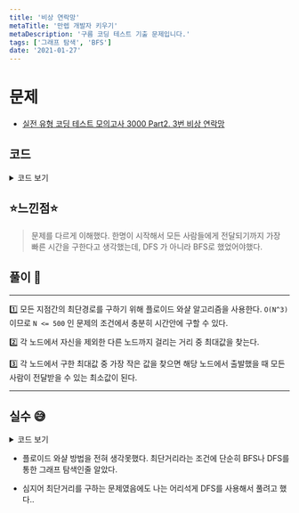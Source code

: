 ```yaml
---
title: '비상 연락망'
metaTitle: '만렙 개발자 키우기'
metaDescription: '구름 코딩 테스트 기출 문제입니다.'
tags: ['그래프 탐색', 'BFS']
date: '2021-01-27'
---
```


# 문제

- [실전 유형 코딩 테스트 모의고사 3000 Part2. 3번 비상 연락망](https://knu.goorm.io/learn/lecture/25446/%EC%8B%A4%EC%A0%84-%EC%9C%A0%ED%98%95-%EC%BD%94%EB%94%A9-%ED%85%8C%EC%8A%A4%ED%8A%B8-%EB%AA%A8%EC%9D%98%EA%B3%A0%EC%82%AC-3000/lesson/1276066/%EB%82%9C%EC%9D%B4%EB%8F%84-3-%EC%98%A4%EB%A5%B4%EB%A7%89)

## 코드

<details><summary> 코드 보기 </summary>

```java
import java.io.*;
import java.util.*;

class Main {
    public static void main(String[] args) throws Exception {
        Scanner sc = new Scanner(System.in);
        int n = sc.nextInt(), arr[][] = new int[n+1][n+1];
        for (int i = 0; i <= n; i++) {
            Arrays.fill(arr[i], 11111);
        }
        for (int i = 1; i <= n; i++) {
            int k = sc.nextInt();
            for (int j = 0; j < k; j++) {
                int temp = sc.nextInt();
                arr[i][temp] = 1;
            }
        }
        // 플로이드-와샬
        for (int k = 1; k <= n; k++) {
            for (int i = 1; i <= n; i++) {
                for (int j = 1; j <= n; j++) {
                    arr[i][j] = Math.min(arr[i][j], arr[i][k] + arr[k][j]);
                }
            }
        }

        int ans = 11111, ansI = 0;
        for (int i = 1; i <= n; i++) {
            int d = 0;
            for (int j = 1; j <= n; j++) {
                if(i == j) continue;
                if(arr[i][j] > 1000) {
                    d = 11111;
                    break;
                }
                if(d < arr[i][j]){
                    d = arr[i][j];
                }
            }
            if(ans > d){
                ans = d;
                ansI = i;
            }
        }
        if(ans > 1000) System.out.println(-1);
        else System.out.println(ansI + " " + ans);
    }
}
```

</details>

## ⭐️느낀점⭐️

> 문제를 다르게 이해했다. 한명이 시작해서 모든 사람들에게 전달되기까지 가장 빠른 시간을 구한다고 생각했는데, DFS 가 아니라 BFS로 했었어야했다.

## 풀이 📣

<hr/>

1️⃣ 모든 지점간의 최단경로를 구하기 위해 플로이드 와샬 알고리즘을 사용한다. `O(N^3)` 이므로 `N <= 500` 인 문제의 조건에서 충분히 시간안에 구할 수 있다.

2️⃣ 각 노드에서 자신을 제외한 다른 노드까지 걸리는 거리 중 최대값을 찾는다.

3️⃣ 각 노드에서 구한 최대값 중 가장 작은 값을 찾으면 해당 노드에서 출발했을 때 모든 사람이 전달받을 수 있는 최소값이 된다.

<hr/>

## 실수 😅

<details><summary>코드 보기</summary>

```java

import java.io.*;
import java.util.*;

class Main {
  static int cache[], n;
  static List<Integer> list[];
  public static void main(String[] args) throws Exception {
    BufferedReader br = new BufferedReader(new InputStreamReader(System.in));
    StringTokenizer st;
    n = Integer.parseInt(br.readLine());
    list = new List[n];

    for (int i = 0; i < n; i++)
      list[i] = new ArrayList<>();

    for (int i = 0; i < n; i++) {
      st = new StringTokenizer(br.readLine());
      int m = Integer.parseInt(st.nextToken());
      for (int j = 0; j < m; j++) {
        int idx = Integer.parseInt(st.nextToken()) - 1;
        list[i].add(idx);
      }
    }

    int ans = 987654321, ansI = -1;
    for (int i = 0; i < n; i++) {
      int visited[] = new int[n];
      int res = solution(i, visited, 1);
      if(ans > res){
        ans = res;
        ansI = i;
      }
    }
    if(ans != 987654321)
      System.out.println(ansI + 1 + " " + ans);
    else System.out.println(-1);
  }

  private static int solution(int s, int visited[], int cnt) {
    if(cnt == n) return 0;
    int ret = 987654321;

    visited[s] = 1;
    for (int i = 0; i < list[s].size(); i++) {
      int next = list[s].get(i);
      if(visited[next] > 0) continue;
      visited[next] = 1;
      ret = Math.min(ret, solution(next, visited, cnt + 1));
      visited[next] = 0;
    }
    visited[s] = 0;
    return ret + 1;
  }
}


```

</details>

- 플로이드 와샬 방법을 전혀 생각못했다. 최단거리라는 조건에 단순히 BFS나 DFS를 통한 그래프 탐색인줄 알았다.

* 심지어 최단거리를 구하는 문제였음에도 나는 어리석게 DFS를 사용해서 풀려고 했다..
